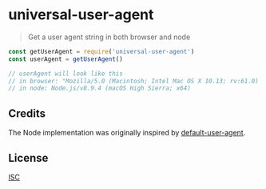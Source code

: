 # universal-user-agent

> Get a user agent string in both browser and node

```js
const getUserAgent = require('universal-user-agent')
const userAgent = getUserAgent()

// userAgent will look like this
// in browser: "Mozilla/5.0 (Macintosh; Intel Mac OS X 10.13; rv:61.0) Gecko/20100101 Firefox/61.0"
// in node: Node.js/v8.9.4 (macOS High Sierra; x64)
```

## Credits

The Node implementation was originally inspired by [default-user-agent](https://www.npmjs.com/package/default-user-agent).

## License

[ISC](LICENSE.md)
